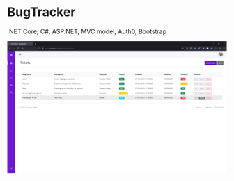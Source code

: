 # BugTracker
.NET Core, C#, ASP.NET, MVC model, Auth0, Bootstrap

![alt text](https://github.com/TomaszMajek/BugTracker/blob/master/BugTracker/Tickets%20Tab.png)
